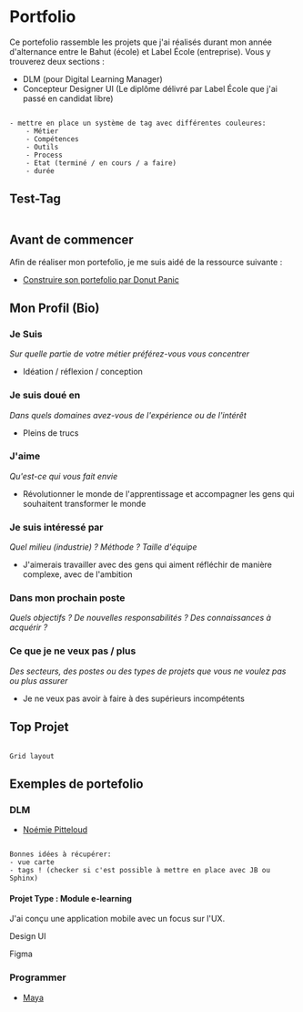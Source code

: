 # Portfolio

Ce portefolio rassemble les projets que j'ai réalisés durant mon année d'alternance entre le Bahut (école) et Label École (entreprise). Vous y trouverez deux sections :
- DLM (pour Digital Learning Manager)
- Concepteur Designer UI (Le diplôme délivré par Label École que j'ai passé en candidat libre)


```{admonition} To Do

- mettre en place un système de tag avec différentes couleures:
    - Métier
    - Compétences
    - Outils
    - Process 
    - Etat (terminé / en cours / a faire)
    - durée

```

## Test-Tag

```{tags} tag1, tag2
```




## Avant de commencer

Afin de réaliser mon portefolio, je me suis aidé de la ressource suivante :

- [Construire son portefolio par Donut Panic](_static/assets/CONSTRUIRE-SON-PORTFOLIO.pdf)


## Mon Profil (Bio)

### Je Suis

*Sur quelle partie de votre métier préférez-vous vous concentrer*

- Idéation / réflexion / conception



### Je suis doué en

*Dans quels domaines avez-vous de l'expérience ou de l'intérêt*

- Pleins de trucs

### J'aime

*Qu'est-ce qui vous fait envie*

- Révolutionner le monde de l'apprentissage et accompagner les gens qui souhaitent transformer le monde

### Je suis intéressé par

*Quel milieu (industrie) ? Méthode ? Taille d'équipe*

- J'aimerais travailler avec des gens qui aiment réfléchir de manière complexe, avec de l'ambition

### Dans mon prochain poste

*Quels objectifs ? De nouvelles responsabilités ? Des connaissances à acquérir ?*

### Ce que je ne veux pas / plus

*Des secteurs, des postes ou des types de projets que vous ne voulez pas ou plus assurer*

- Je ne veux pas avoir à faire à des supérieurs incompétents



## Top Projet

```{note}

Grid layout

```


## Exemples de portefolio 

### DLM

- [Noémie Pitteloud](https://caring-neem-ba8.notion.site/Portfolio-72c6aedc818b4d50a2cacd3d3c97feb4)

```{note}

Bonnes idées à récupérer:
- vue carte
- tags ! (checker si c'est possible à mettre en place avec JB ou Sphinx)

```

#### Projet Type : Module e-learning 

J'ai conçu une application mobile avec un focus sur l'UX.  

<div class="tag-container "> 

<p id="badge-competence">Design UI</p>  
<p id="badge-outil">Figma</p>  
    
</div>



### Programmer

- [Maya](https://may.as/games/)

